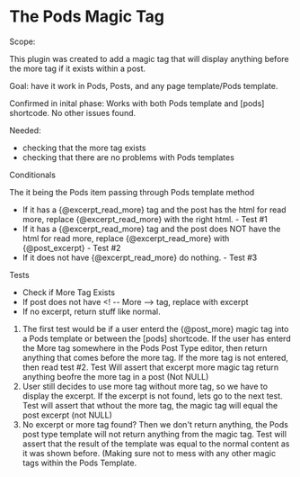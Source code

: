# The Pods <!-- more --> Magic Tag

Scope: 

This plugin was created to add a magic tag that will display anything before the more tag if it exists within a post.

Goal: have it work in Pods, Posts, and any page template/Pods template. 

Confirmed in inital phase: Works with both Pods template and [pods] shortcode. No other issues found.

Needed:

- checking that the more tag exists
- checking that there are no problems with Pods templates

Conditionals 

The it being the Pods item passing through Pods template method
-  If it has a {@excerpt_read_more} tag and the post has the html for read more, replace {@excerpt_read_more} with the right html. - Test #1
-  If it has a {@excerpt_read_more} tag and the post does NOT have the html for read more, replace {@excerpt_read_more} with {@post_excerpt} - Test #2
-   If it does not have {@excerpt_read_more} do nothing. - Test #3


Tests
- Check if More Tag Exists
- If post does not have <! -- More --> tag, replace with excerpt
- If no excerpt, return stuff like normal. 

1. The first test would be if a user enterd the {@post_more} magic tag into a Pods template or between the [pods] shortcode. If the user has enterd the More tag somewhere in the Pods Post Type editor, then return anything that comes before the more tag. If the more tag is not entered, then read test #2. Test Will assert that excerpt more magic tag return anything beofre the more tag in a post (Not NULL)
2. User still decides to use more tag without more tag, so we have to display the excerpt. If the excerpt is not found, lets go to the next test. Test will assert that wthout the more tag, the magic tag will equal the post excerpt (not NULL)
3. No excerpt or more tag found? Then we don't return anything, the Pods post type template will not return anything from the magic tag. Test will assert that the result of the template was equal to the normal content as it was shown before. (Making sure not to mess with any other magic tags within the Pods Template.
